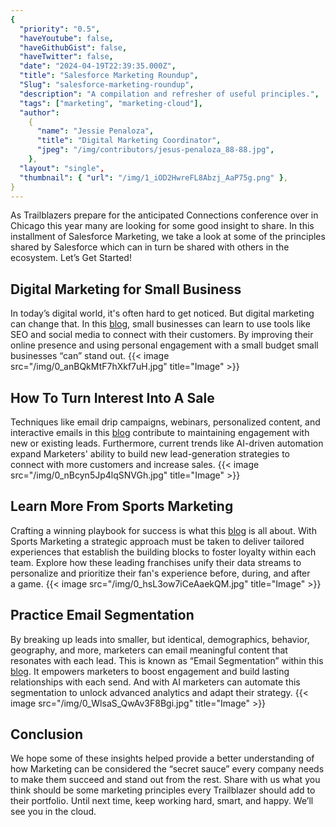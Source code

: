 ```yaml
---
{
  "priority": "0.5",
  "haveYoutube": false,
  "haveGithubGist": false,
  "haveTwitter": false,
  "date": "2024-04-19T22:39:35.000Z",
  "title": "Salesforce Marketing Roundup",
  "Slug": "salesforce-marketing-roundup",
  "description": "A compilation and refresher of useful principles.",
  "tags": ["marketing", "marketing-cloud"],
  "author":
    {
      "name": "Jessie Penaloza",
      "title": "Digital Marketing Coordinator",
      "jpeg": "/img/contributors/jesus-penaloza_88-88.jpg",
    },
  "layout": "single",
  "thumbnail": { "url": "/img/1_iOD2HwreFL8Abzj_AaP75g.png" },
}
---
```


As Trailblazers prepare for the anticipated Connections conference over in Chicago this year many are looking for some good insight to share. In this installment of Salesforce Marketing, we take a look at some of the principles shared by Salesforce which can in turn be shared with others in the ecosystem.
Let’s Get Started!

## Digital Marketing for Small Business

In today’s digital world, it&#39;s often hard to get noticed. But digital marketing can change that. In this [blog](https://www.salesforce.com/blog/digital-marketing-for-small-business/), small businesses can learn to use tools like SEO and social media to connect with their customers. By improving their online presence and using personal engagement with a small budget small businesses “can” stand out.
{{< image src="/img/0_anBQkMtF7hXkf7uH.jpg" title="Image" >}}

## How To Turn Interest Into A Sale

Techniques like email drip campaigns, webinars, personalized content, and interactive emails in this [blog](https://www.salesforce.com/blog/lead-generation/) contribute to maintaining engagement with new or existing leads. Furthermore, current trends like AI-driven automation expand Marketers&#39; ability to build new lead-generation strategies to connect with more customers and increase sales.
{{< image src="/img/0_nBcyn5Jp4lqSNVGh.jpg" title="Image" >}}

## Learn More From Sports Marketing

Crafting a winning playbook for success is what this [blog](https://www.salesforce.com/blog/sports-marketing/) is all about. With Sports Marketing a strategic approach must be taken to deliver tailored experiences that establish the building blocks to foster loyalty within each team. Explore how these leading franchises unify their data streams to personalize and prioritize their fan&#39;s experience before, during, and after a game.
{{< image src="/img/0_hsL3ow7iCeAaekQM.jpg" title="Image" >}}

## Practice Email Segmentation

By breaking up leads into smaller, but identical, demographics, behavior, geography, and more, marketers can email meaningful content that resonates with each lead. This is known as “Email Segmentation” within this [blog](https://www.salesforce.com/blog/email-segmentation/). It empowers marketers to boost engagement and build lasting relationships with each send. And with AI marketers can automate this segmentation to unlock advanced analytics and adapt their strategy.
{{< image src="/img/0_WlsaS_QwAv3F8Bgi.jpg" title="Image" >}}

## Conclusion

We hope some of these insights helped provide a better understanding of how Marketing can be considered the “secret sauce” every company needs to make them succeed and stand out from the rest. Share with us what you think should be some marketing principles every Trailblazer should add to their portfolio.
Until next time, keep working hard, smart, and happy. We’ll see you in the cloud.
